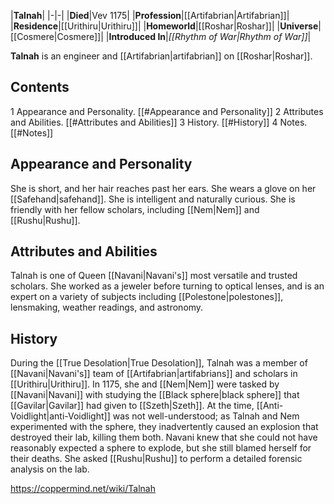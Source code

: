 |**Talnah**|
|-|-|
|**Died**|Vev 1175|
|**Profession**|[[Artifabrian\|Artifabrian]]|
|**Residence**|[[Urithiru\|Urithiru]]|
|**Homeworld**|[[Roshar\|Roshar]]|
|**Universe**|[[Cosmere\|Cosmere]]|
|**Introduced In**|*[[Rhythm of War\|Rhythm of War]]*|

**Talnah** is an engineer and [[Artifabrian\|artifabrian]] on [[Roshar\|Roshar]].

## Contents

1 Appearance and Personality. [[#Appearance and Personality]] 
2 Attributes and Abilities. [[#Attributes and Abilities]] 
3 History. [[#History]] 
4 Notes. [[#Notes]] 


## Appearance and Personality
She is short, and her hair reaches past her ears. She wears a glove on her [[Safehand\|safehand]]. She is intelligent and naturally curious. She is friendly with her fellow scholars, including [[Nem\|Nem]] and [[Rushu\|Rushu]].

## Attributes and Abilities
Talnah is one of Queen [[Navani\|Navani's]] most versatile and trusted scholars. She worked as a jeweler before turning to optical lenses, and is an expert on a variety of subjects including [[Polestone\|polestones]], lensmaking, weather readings, and astronomy.

## History
During the [[True Desolation\|True Desolation]], Talnah was a member of [[Navani\|Navani's]] team of [[Artifabrian\|artifabrians]] and scholars in [[Urithiru\|Urithiru]]. In 1175, she and [[Nem\|Nem]] were tasked by [[Navani\|Navani]] with studying the [[Black sphere\|black sphere]] that [[Gavilar\|Gavilar]] had given to [[Szeth\|Szeth]]. At the time, [[Anti-Voidlight\|anti-Voidlight]] was not well-understood; as Talnah and Nem experimented with the sphere, they inadvertently caused an explosion that destroyed their lab, killing them both. Navani knew that she could not have reasonably expected a sphere to explode, but she still blamed herself for their deaths. She asked [[Rushu\|Rushu]] to perform a detailed forensic analysis on the lab.



https://coppermind.net/wiki/Talnah
